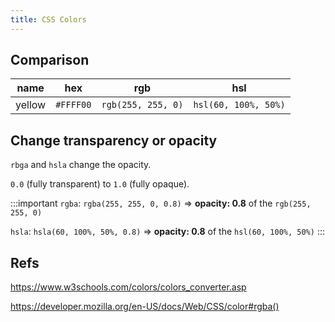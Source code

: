 ```yaml
---
title: CSS Colors
---
```


## Comparison

| name   | hex       | rgb                | hsl                  |
| ------ | --------- | ------------------ | -------------------- |
| yellow | `#FFFF00` | `rgb(255, 255, 0)` | `hsl(60, 100%, 50%)` |

## Change transparency or opacity
`rbga` and `hsla` change the opacity.

`0.0` (fully transparent) to `1.0` (fully opaque).

:::important
`rgba`: `rgba(255, 255, 0, 0.8)` => **opacity: 0.8** of the `rgb(255, 255, 0)`

`hsla`: `hsla(60, 100%, 50%, 0.8)` => **opacity: 0.8** of the `hsl(60, 100%, 50%)`
:::
## Refs

https://www.w3schools.com/colors/colors_converter.asp

https://developer.mozilla.org/en-US/docs/Web/CSS/color#rgba()